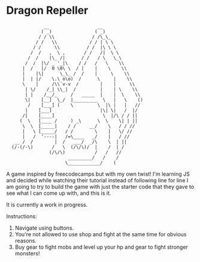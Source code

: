 # Dragon Repeller

```
              __                  __
             ( _)                ( _)
            / / \\              / /\_\_
           / /   \\            / / | \ \
          / /     \\          / /  |\ \ \
         /  /   ,  \ ,       / /   /|  \ \
        /  /    |\_ /|      / /   / \   \_\
       /  /  |\/ _ '_|\    / /   /   \    \\
      |  /   |/  0 \0\ \  / |    |    \    \\
      |    |\|      \_\_ /  /    |     \    \\
      |  | |/    \.\ o\o)  /      \     |    \\
      \    |     /\\`v-v  /        |    |     \\
       | \/    /_| \\_|  /         |    | \    \\
       | |    /__/_     /   _____  |    |  \    \\
       \|    [__]  \_/  |_________  \   |   \    ()
        /    [___] (    \         \  |\ |   |   //
       |    [___]                  |\| \|   /  |/
      /|    [____]                  \  |/\ / / ||
     (  \   [____ /     ) _\      \  \    \| | ||
      \  \  [_____|    / /     __/    \   / / //
      |   \ [_____/   / /        \    |   \/ //
      |   /  '----|   /=\____   _/    |   / //
   __ /  /        |  /   ___/  _/\    \  | ||
  (/-(/-\)       /   \  (/\/\)/  |    /  | /
                (/\/\)           /   /   //
                       _________/   /    /
                      \____________/    (
```

A game inspired by freecodecamps but with my own twist! I'm learning JS and decided while watching their tutorial instead of following line for line I am going to try to build the game with just the starter code that they gave to see what I can come up with, and this is it. 

It is currently a work in progress.

Instructions:

1. Navigate using buttons.
2. You're not allowed to use shop and fight at the same time for obvious reasons.
3. Buy gear to fight mobs and level up your hp and gear to fight stronger monsters!

